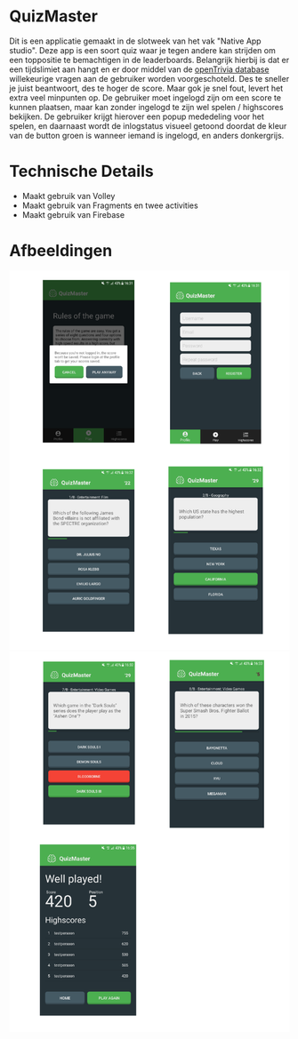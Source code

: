 # QuizMaster
Dit is een applicatie gemaakt in de slotweek van het vak "Native App studio". Deze app is een soort quiz waar je tegen andere kan strijden om een toppositie te bemachtigen in de leaderboards. Belangrijk hierbij is dat er een tijdslimiet aan hangt en er door middel van de [openTrivia database](https://opentdb.com/) willekeurige vragen aan de gebruiker worden voorgeschoteld. Des te sneller je juist beantwoort, des te hoger de score. Maar gok je snel fout, levert het extra veel minpunten op. De gebruiker moet ingelogd zijn om een score te kunnen plaatsen, maar kan zonder ingelogd te zijn wel spelen / highscores bekijken. De gebruiker krijgt hierover een popup mededeling voor het spelen, en daarnaast wordt de inlogstatus visueel getoond doordat de kleur van de button groen is wanneer iemand is ingelogd, en anders donkergrijs.

# Technische Details
- Maakt gebruik van Volley
- Maakt gebruik van Fragments en twee activities
- Maakt gebruik van Firebase

# Afbeeldingen
![board1](app_board1.png)
![board2](app_board2.png)

